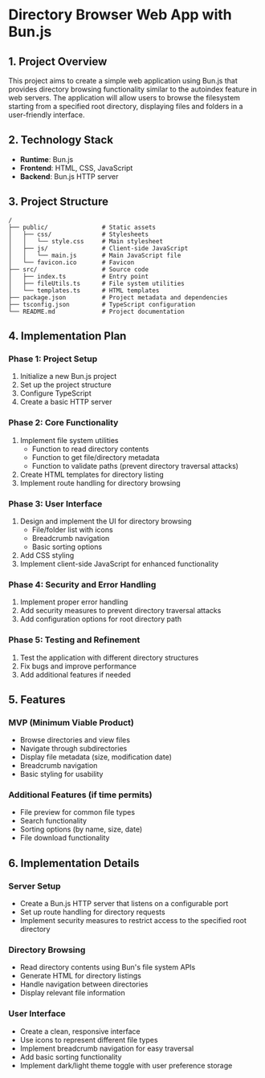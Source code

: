 # Directory Browser Web App with Bun.js

## 1. Project Overview

This project aims to create a simple web application using Bun.js that provides directory browsing functionality similar to the autoindex feature in web servers. The application will allow users to browse the filesystem starting from a specified root directory, displaying files and folders in a user-friendly interface.

## 2. Technology Stack

- **Runtime**: Bun.js
- **Frontend**: HTML, CSS, JavaScript
- **Backend**: Bun.js HTTP server

## 3. Project Structure

```
/
├── public/               # Static assets
│   ├── css/              # Stylesheets
│   │   └── style.css     # Main stylesheet
│   ├── js/               # Client-side JavaScript
│   │   └── main.js       # Main JavaScript file
│   └── favicon.ico       # Favicon
├── src/                  # Source code
│   ├── index.ts          # Entry point
│   ├── fileUtils.ts      # File system utilities
│   └── templates.ts      # HTML templates
├── package.json          # Project metadata and dependencies
├── tsconfig.json         # TypeScript configuration
└── README.md             # Project documentation
```

## 4. Implementation Plan

### Phase 1: Project Setup

1. Initialize a new Bun.js project
2. Set up the project structure
3. Configure TypeScript
4. Create a basic HTTP server

### Phase 2: Core Functionality

1. Implement file system utilities
   - Function to read directory contents
   - Function to get file/directory metadata
   - Function to validate paths (prevent directory traversal attacks)
2. Create HTML templates for directory listing
3. Implement route handling for directory browsing

### Phase 3: User Interface

1. Design and implement the UI for directory browsing
   - File/folder list with icons
   - Breadcrumb navigation
   - Basic sorting options
2. Add CSS styling
3. Implement client-side JavaScript for enhanced functionality

### Phase 4: Security and Error Handling

1. Implement proper error handling
2. Add security measures to prevent directory traversal attacks
3. Add configuration options for root directory path

### Phase 5: Testing and Refinement

1. Test the application with different directory structures
2. Fix bugs and improve performance
3. Add additional features if needed

## 5. Features

### MVP (Minimum Viable Product)

- Browse directories and view files
- Navigate through subdirectories
- Display file metadata (size, modification date)
- Breadcrumb navigation
- Basic styling for usability

### Additional Features (if time permits)

- File preview for common file types
- Search functionality
- Sorting options (by name, size, date)
- File download functionality

## 6. Implementation Details

### Server Setup

- Create a Bun.js HTTP server that listens on a configurable port
- Set up route handling for directory requests
- Implement security measures to restrict access to the specified root directory

### Directory Browsing

- Read directory contents using Bun's file system APIs
- Generate HTML for directory listings
- Handle navigation between directories
- Display relevant file information

### User Interface

- Create a clean, responsive interface
- Use icons to represent different file types
- Implement breadcrumb navigation for easy traversal
- Add basic sorting functionality
- Implement dark/light theme toggle with user preference storage

